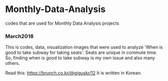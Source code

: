 # Monthly-Data-Analysis
codes that are used for Monthly Data Analysis projects

### March2018
This is codes, data, visualization images that were used to analyze 'When is good to take subway for taking seats'. 
Seats are unique in commute time. So, finding when is good to take subway is my own issue and also many others.

Read this: https://brunch.co.kr/@gjguskr/12
It is written in Korean.
